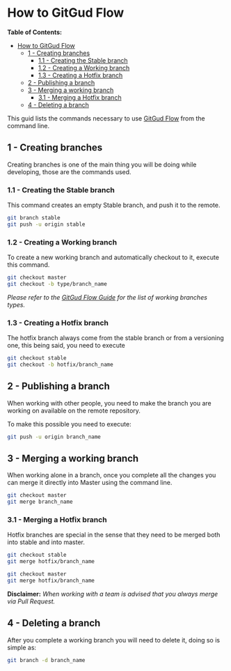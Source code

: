 # How to GitGud Flow

**Table of Contents:**

- [How to GitGud Flow](#how-to-gitgud-flow)
	- [1 - Creating branches](#1---creating-branches)
		- [1.1 - Creating the Stable branch](#11---creating-the-stable-branch)
		- [1.2 - Creating a Working branch](#12---creating-a-working-branch)
		- [1.3 - Creating a Hotfix branch](#13---creating-a-hotfix-branch)
	- [2 - Publishing a branch](#2---publishing-a-branch)
	- [3 - Merging a working branch](#3---merging-a-working-branch)
		- [3.1 - Merging a Hotfix branch](#31---merging-a-hotfix-branch)
	- [4 - Deleting a branch](#4---deleting-a-branch)

This guid lists the commands necessary to use [GitGud Flow](GitGud_Flow.md) from the command line.

## 1 - Creating branches

Creating branches is one of the main thing you will be doing while developing, those are the commands used.

### 1.1 - Creating the Stable branch

This command creates an empty Stable branch, and push it to the remote.

```Bash
git branch stable
git push -u origin stable
```

### 1.2 - Creating a Working branch

To create a new working branch and automatically checkout to it, execute this command.

```Bash
git checkout master
git checkout -b type/branch_name
```

*Please refer to the [GitGud Flow Guide](GitGud_Flow.md#1---the-premise) for the list of working branches types.*

### 1.3 - Creating a Hotfix branch

The hotfix branch always come from the stable branch or from a versioning one, this being said, you need to execute

```Bash
git checkout stable
git checkout -b hotfix/branch_name
```

## 2 - Publishing a branch

When working with other people, you need to make the branch you are working on available on the remote repository.

To make this possible you need to execute:

```Bash
git push -u origin branch_name
```

## 3 - Merging a working branch

When working alone in a branch, once you complete all the changes you can merge it directly into Master using the command line.

```Bash
git checkout master
git merge branch_name
```

### 3.1 - Merging a Hotfix branch

Hotfix branches are special in the sense that they need to be merged both into stable and into master.

```Bash
git checkout stable
git merge hotfix/branch_name

git checkout master
git merge hotfix/branch_name
```

**Disclaimer:** *When working with a team is advised that you always merge via Pull Request.*

## 4 - Deleting a branch

After you complete a working branch you will need to delete it, doing so is simple as:

```Bash
git branch -d branch_name
```

